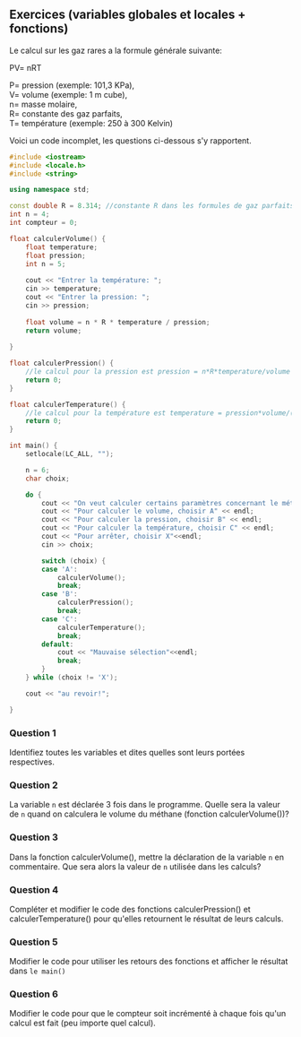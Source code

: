 ## Exercices (variables globales et locales + fonctions)

Le calcul sur les gaz rares a la formule générale suivante: 

PV= nRT

P= pression (exemple: 101,3 KPa), <br>
V= volume (exemple: 1 m cube), <br>
n= masse molaire, <br>
R= constante des gaz parfaits, <br>
T= température (exemple: 250 à 300 Kelvin)


Voici un code incomplet, les questions ci-dessous s'y rapportent. 

```cpp
#include <iostream>
#include <locale.h>
#include <string>

using namespace std;

const double R = 8.314; //constante R dans les formules de gaz parfaits
int n = 4;
int compteur = 0;

float calculerVolume() {
	float temperature;
	float pression;
	int n = 5; 
	
	cout << "Entrer la température: ";
	cin >> temperature;
	cout << "Entrer la pression: ";
	cin >> pression;
	
	float volume = n * R * temperature / pression;
	return volume;
	
}

float calculerPression() {
	//le calcul pour la pression est pression = n*R*temperature/volume
	return 0;
}

float calculerTemperature() {
	//le calcul pour la température est temperature = pression*volume/(n*R)
	return 0;
}

int main() {
	setlocale(LC_ALL, "");

	n = 6;
	char choix;

	do {
		cout << "On veut calculer certains paramètres concernant le métane (CH4)." << endl;
		cout << "Pour calculer le volume, choisir A" << endl;
		cout << "Pour calculer la pression, choisir B" << endl;
		cout << "Pour calculer la température, choisir C" << endl;
		cout << "Pour arrêter, choisir X"<<endl;
		cin >> choix;

		switch (choix) {
		case 'A':
			calculerVolume();
			break;
		case 'B':
			calculerPression();
			break;
		case 'C':
			calculerTemperature();
			break;
		default:
			cout << "Mauvaise sélection"<<endl;
			break;
		}
	} while (choix != 'X');

	cout << "au revoir!";

}


```

### Question 1 

Identifiez toutes les variables et dites quelles sont leurs portées respectives. 

### Question 2

La variable `n` est déclarée 3 fois dans le programme. Quelle sera la valeur de `n` quand on calculera le volume du méthane (fonction calculerVolume())?

### Question 3

Dans la fonction calculerVolume(), mettre la déclaration de la variable `n` en commentaire. Que sera alors la valeur de `n` utilisée dans les calculs?

### Question 4

Compléter et modifier le code des fonctions calculerPression() et calculerTemperature() pour qu'elles retournent le résultat de leurs calculs. 

### Question 5

Modifier le code pour utiliser les retours des fonctions et afficher le résultat dans `le main()`

### Question 6

Modifier le code pour que le compteur soit incrémenté à chaque fois qu'un calcul est fait (peu importe quel calcul).
